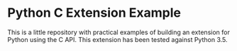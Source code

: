 Python C Extension Example
==========================

This is a little repository with practical examples of building an extension
for Python using the C API. This extension has been tested against Python 3.5.
